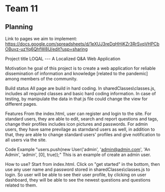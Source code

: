 # Team 11

## Planning
Link to pages we aim to implement: https://docs.google.com/spreadsheets/d/1eXUJ3reDqHHjKZr3RrSvqVHPCbOBuvz-uzYq6QhfW8U/edit?usp=sharing


Project title
LOQAL --- A Localized Q&A Web Application

Motivation
he goal of this project is to create a web application for reliable dissemination of information and knowledge [related to the pandemic] among members of the community.

Build status
All page are build in hard coding. In sharedClasses\classes.js, includes all required classes and basic hard coding information. In case of testing, by manipulate the data in that js file could change the view for different pages.

Features
From the index.html, user can register and login to the site. For standard users, they are able to edit, search and report questions and tags, change their profiles includes icon pictures and passwords. For admin users, they have same previlage as starndand users as well, in addition to that, they are able to change standard users' profiles and give notification to all users via the site. 

Code Example
"users.push(new User('admin', 'admin@admin.com', 'An Admin', 'admin', [0], true));"
This is an example of create an admin user.

How to use?
Start from index.html. Click on "get started" in the bottom, then use any user name and password stored in 
sharedClasses\classes.js to login. So user will be able to see their user profile, by clicking on user dashboard, they will be able to see the newest questions and questions related to them.
